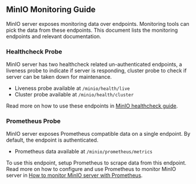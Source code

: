 ## MinIO Monitoring Guide

MinIO server exposes monitoring data over endpoints. Monitoring tools can pick the data from these endpoints. This document lists the monitoring endpoints and relevant documentation.

### Healthcheck Probe

MinIO server has two healthcheck related un-authenticated endpoints, a liveness probe to indicate if server is responding, cluster probe to check if server can be taken down for maintenance.

- Liveness probe available at `/minio/health/live`
- Cluster probe available at `/minio/health/cluster`

Read more on how to use these endpoints in [MinIO healthcheck guide](https://github.com/storj/minio/blob/master/docs/metrics/healthcheck/README.md).

### Prometheus Probe

MinIO server exposes Prometheus compatible data on a single endpoint. By default, the endpoint is authenticated.

- Prometheus data available at `/minio/prometheus/metrics`

To use this endpoint, setup Prometheus to scrape data from this endpoint. Read more on how to configure and use Prometheus to monitor MinIO server in [How to monitor MinIO server with Prometheus](https://github.com/storj/minio/blob/master/docs/metrics/prometheus/README.md).
